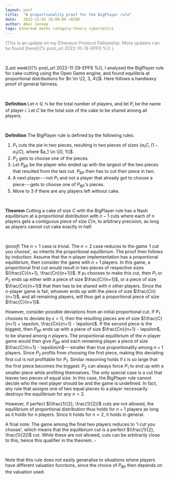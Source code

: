 ```yaml
---
layout: post
title:  "A proportionality proof for the BigPlayer rule"
date:   2022-12-01 10:00:00 +0200
author: Abel Jansma
tags: ethereum maths category-theory cybernetics
---
```

<span style="color:grey">(This is an update on my Ethereum Protocol Fellowship. More updates can be found [here]({% post_url 2022-10-18-EPF0 %}) ).</span>

<br>

[Last week]({% post_url 2022-11-29-EPF6 %}), I analysed the BigPlayer rule for cake-cutting using the Open Game engine, and found equilibria at proportional distributions for $n \in \[2, 3, 4\]$. Here follows a handwavy proof of general fairness.

<br>

**Definition** Let $n\in \mathbb{N}$ be the total number of players, and let $P_i$ be the name of player $i$. Let $C$ be the total size of the cake to be shared among all players. 

<br>


**Definition** The BigPlayer rule is defined by the following rules:
1. $P_1$ cuts the pie in two pieces, resulting in two pieces of sizes $(a_1 C, (1-a_1 )C)$, where $a_1 \in \[0, 1\]$. 
2. $P_2$ gets to choose one of the pieces.
3. Let $P_\text{BP}$ be the player who ended up with the largest of the two pieces that resulted from the last cut. $P_\text{BP}$ then has to cut their piece in two.
4. A next player---not $P_1$ and not a player that already got to choose a piece---gets to choose one of $P_\text{BP}$'s pieces. 
5. Move to 3 if there are any players left without cake. 

<br>

**Theorem** Cutting a cake of size $C$ with the BigPlayer rule has a Nash equilibrium at a proportional distribution with $n-1$ cuts where each of $n$ players gets a contiguous piece of size $C/n$, to arbitrary precision, as long as players cannot cut cake exactly in half. 

<br>

*(proof)* The $n=1$ case is trivial. The $n=2$ case reduces to the game 'I cut you choose', so inherits the proportional equilibrium. The proof then follows by induction: Assume that the $n$-player implementation has a proportional equilibrium, then consider the game with $n+1$ players. In this game, a proportional first cut would result in two pieces of respective sizes $(\frac{C}{n+1}, \frac{Cn}{n+1})$. If $p_1$ chooses to make this cut, then $P_1$ or $P_2$ ends up either with a piece of size $\frac{C}{n+1}$, or a piece of size $\frac{Cn}{n+1}$ that then has to be shared with $n$ other players. Since the $n$-player game is fair, whoever ends up with the piece of size $\frac{Cn}{n+1}$, and all remaining players, will thus get a proportional piece of size $\frac{C}{n+1}$. 

However, consider possible deviations from an initial proportional cut. If $P_1$ chooses to deviate by $\epsilon>0$, then the resulting pieces are of size $(\frac{C}{n+1} + \epsilon, \frac{Cn}{n+1} - \epsilon)$. If the second piece is the biggest, then $P_\text{BP}$ ends up with a piece of size $\frac{Cn}{n+1} - \epsilon$, to be shared among $n$ players. The proportional equilibrium of the $n$-player game would then give $P_\text{BP}$ and each remaining player a piece of size $\frac{C}{n+1} - \epsilon/n$---smaller than true proportionality among $n+1$ players. Since $P_2$ profits from choosing the first piece, making this deviating first cut is not profitable for $P_1$. Similar reasoning holds if $\epsilon$ is so large that the first piece becomes the biggest: $P_2$ can always force $P_1$ to end up with a smaller piece while profiting themselves. 
The only special case is a cut that leaves two pieces of equal size. In this case, the BigPlayer rule cannot decide who the next player should be and the game is undefined. In fact, any rule that assigns one of two equal pieces to a player necessarily destroys the equilibrium for any $n>2$. 

However, if perfect $(\frac{1}{2}, \frac{1}{2})$ cuts are not allowed, the equilibrium of proportional distribution thus holds for $n+1$ players as long as it holds for $n$ players. Since it holds for $n=2$, it holds in general. 

A final note: The game among the final two players reduces to 'I cut you choose', which means that the equilibrium cut is a perfect $(\frac{1}{2}, \frac{1}{2})$ cut. While these are not allowed, cuts can be arbitrarily close to this, hence this qualifier in the theorem. $\square$

<br>

Note that this rule does not easily generalise to situations where players have different valuation functions, since the choice of $P_\text{BP}$ then depends on the valuation used. 